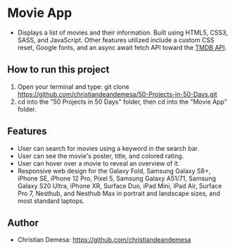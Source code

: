 # Movie App

-   Displays a list of movies and their information. Built using HTML5, CSS3, SASS, and JavaScript. Other features utilized include a custom CSS reset, Google fonts, and an async await fetch API toward the [TMDB API](https://www.themoviedb.org/documentation/api).

## How to run this project

1. Open your terminal and type: git clone https://github.com/christiandeandemesa/50-Projects-in-50-Days.git
2. cd into the "50 Projects in 50 Days" folder, then cd into the "Movie App" folder.

## Features

-   User can search for movies using a keyword in the search bar.
-   User can see the movie's poster, title, and colored rating.
-   User can hover over a movie to reveal an overview of it.
-   Responsive web design for the Galaxy Fold, Samsung Galaxy S8+, iPhone SE, iPhone 12 Pro, Pixel 5, Samsung Galaxy A51/71, Samsung Galaxy S20 Ultra, iPhone XR, Surface Duo, iPad Mini, iPad Air, Surface Pro 7, Nesthub, and Nesthub Max in portrait and landscape sizes, and most standard laptops.

## Author

-   Christian Demesa: https://github.com/christiandeandemesa
